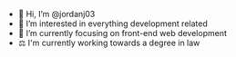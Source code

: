 - 👋 Hi, I’m @jordanj03
- 👀 I’m interested in everything development related
- 🌱 I’m currently focusing on front-end web development
- ⚖️ I'm currently working towards a degree in law

<!---
jordanj03/jordanj03 is a ✨ special ✨ repository because its `README.md` (this file) appears on your GitHub profile.
You can click the Preview link to take a look at your changes.
--->

